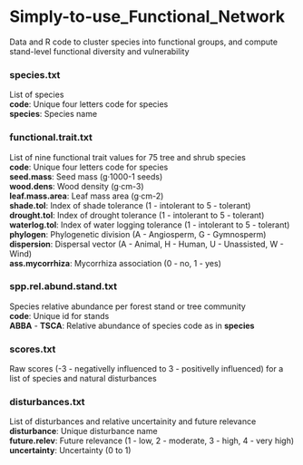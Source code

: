 # Simply-to-use_Functional_Network
Data and R code to cluster species into functional groups, and compute stand-level functional diversity and vulnerability 

### species.txt
List of species  
**code**: Unique four letters code for species  
**species**: Species name  

### functional.trait.txt  
List of nine functional trait values for 75 tree and shrub species  
**code**: Unique four letters code for species  
**seed.mass**: Seed mass (g·1000-1 seeds)   
**wood.dens**: Wood density (g·cm-3)   
**leaf.mass.area**: Leaf mass area (g·cm-2)   
**shade.tol**: Index of shade tolerance (1 - intolerant to 5 - tolerant)   
**drought.tol**: Index of drought tolerance (1 - intolerant to 5 - tolerant)     
**waterlog.tol**: Index of water logging tolerance (1 - intolerant to 5 - tolerant)   
**phylogen**: Phylogenetic division (A - Angiosperm, G - Gymnosperm)    
**dispersion**: Dispersal vector (A - Animal, H - Human, U - Unassisted, W - Wind)   
**ass.mycorrhiza**: Mycorrhiza association (0 - no, 1 - yes)   

### spp.rel.abund.stand.txt    
Species relative abundance per forest stand or tree community   
**code**: Unique id for stands   
**ABBA** - **TSCA**: Relative abundance of species code as in **species**   

### scores.txt    
Raw scores (-3 - negativelly influenced to 3 - positivelly influenced) for a list of species and natural disturbances   

### disturbances.txt   
List of disturbances and relative uncertainity and future relevance   
**disturbance**: Unique disturbance name   
**future.relev**: Future relevance (1 - low, 2 - moderate, 3 - high, 4 - very high)   
**uncertainty**: Uncertainty (0 to 1)   
  
